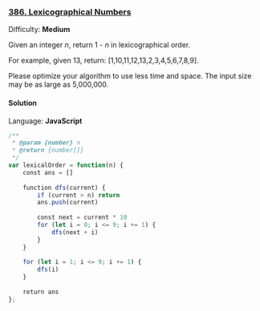 ### [386\. Lexicographical Numbers](https://leetcode.com/problems/lexicographical-numbers/)

Difficulty: **Medium**


Given an integer _n_, return 1 - _n_ in lexicographical order.

For example, given 13, return: [1,10,11,12,13,2,3,4,5,6,7,8,9].

Please optimize your algorithm to use less time and space. The input size may be as large as 5,000,000.


#### Solution

Language: **JavaScript**

```javascript
/**
 * @param {number} n
 * @return {number[]}
 */
var lexicalOrder = function(n) {
    const ans = []
    
    function dfs(current) {
        if (current > n) return
        ans.push(current)
        
        const next = current * 10
        for (let i = 0; i <= 9; i += 1) {
            dfs(next + i)
        }
    }
    
    for (let i = 1; i <= 9; i += 1) {
        dfs(i)
    }
    
    return ans
};
```